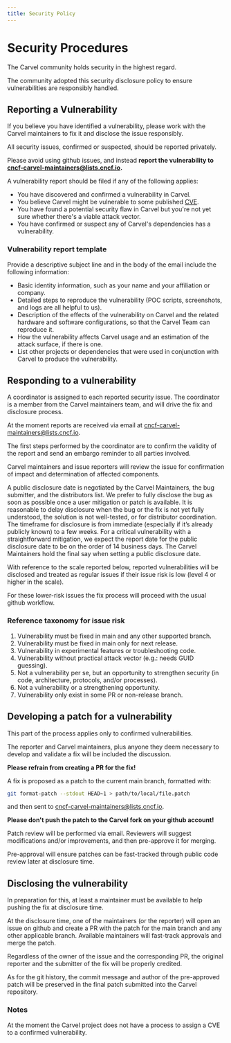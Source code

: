 ```yaml
---
title: Security Policy
---
```


# Security Procedures

The Carvel community holds security in the highest regard.

The community adopted this security disclosure policy to ensure vulnerabilities are responsibly handled.

## Reporting a Vulnerability

If you believe you have identified a vulnerability, please work with the Carvel maintainers to fix it and disclose the issue responsibly.

All security issues, confirmed or suspected, should be reported privately.

Please avoid using github issues, and instead **report the vulnerability to cncf-carvel-maintainers@lists.cncf.io.**

A vulnerability report should be filed if any of the following applies:

* You have discovered and confirmed a vulnerability in Carvel.
* You believe Carvel might be vulnerable to some published [CVE](https://cve.mitre.org/cve/).
* You have found a potential security flaw in Carvel but you're not yet sure whether there's a viable attack vector.
* You have confirmed or suspect any of Carvel's dependencies has a vulnerability.

### Vulnerability report template

Provide a descriptive subject line and in the body of the email include the following information:

*   Basic identity information, such as your name and your affiliation or company.
*   Detailed steps to reproduce the vulnerability  (POC scripts, screenshots, and logs are all helpful to us).
*   Description of the effects of the vulnerability on Carvel and the related hardware and software configurations, so that the Carvel Team can reproduce it.
*   How the vulnerability affects Carvel usage and an estimation of the attack surface, if there is one.
*   List other projects or dependencies that were used in conjunction with Carvel to produce the vulnerability.

## Responding to a vulnerability

A coordinator is assigned to each reported security issue. The coordinator is a member from the Carvel maintainers team, and will drive the fix and disclosure process.

At the moment reports are received via email at cncf-carvel-maintainers@lists.cncf.io.

The first steps performed by the coordinator are to confirm the validity of the report and send an embargo reminder to all parties involved.

Carvel maintainers and issue reporters will review the issue for confirmation of impact and determination of affected components.

A public disclosure date is negotiated by the Carvel Maintainers, the bug submitter, and the distributors list. 
We prefer to fully disclose the bug as soon as possible once a user mitigation or patch is available. 
It is reasonable to delay disclosure when the bug or the fix is not yet fully understood, the solution is not well-tested, or for distributor coordination. 
The timeframe for disclosure is from immediate (especially if it’s already publicly known) to a few weeks. For a critical vulnerability with a straightforward mitigation, we expect the report date for the public disclosure date to be on the order of 14 business days. 
The Carvel Maintainers hold the final say when setting a public disclosure date.

With reference to the scale reported below, reported vulnerabilities will be disclosed and treated as regular issues if their issue risk is low (level 4 or higher in the scale).

For these lower-risk issues the fix process will proceed with the usual github workflow.

### Reference taxonomy for issue risk

1. Vulnerability must be fixed in main and any other supported branch.
2. Vulnerability must be fixed in main only for next release.
3. Vulnerability in experimental features or troubleshooting code.
4. Vulnerability without practical attack vector (e.g.: needs GUID guessing).
5. Not a vulnerability per se, but an opportunity to strengthen security (in code, architecture, protocols, and/or processes).
6. Not a vulnerability or a strengthening opportunity.
7. Vulnerability only exist in some PR or non-release branch.

## Developing a patch for a vulnerability

This part of the process applies only to confirmed vulnerabilities.

The reporter and Carvel maintainers, plus anyone they deem necessary to develop and validate a fix will be included the discussion.

**Please refrain from creating a PR for the fix!**

A fix is proposed as a patch to the current main branch, formatted with:

```bash
git format-patch --stdout HEAD~1 > path/to/local/file.patch
```

and then sent to cncf-carvel-maintainers@lists.cncf.io.

**Please don't push the patch to the Carvel fork on your github account!**

Patch review will be performed via email. Reviewers will suggest modifications and/or improvements, and then pre-approve it for merging.

Pre-approval will ensure patches can be fast-tracked through public code review later at disclosure time.

## Disclosing the vulnerability

In preparation for this, at least a maintainer must be available to help pushing the fix at disclosure time.

At the disclosure time, one of the maintainers (or the reporter) will open an issue on github and create a PR with the patch for the main branch and any other applicable branch. Available maintainers will fast-track approvals and merge the patch.

Regardless of the owner of the issue and the corresponding PR, the original reporter and the submitter of the fix will be properly credited.

As for the git history, the commit message and author of the pre-approved patch will be preserved in the final patch submitted into the Carvel repository.

### Notes

At the moment the Carvel project does not have a process to assign a CVE to a confirmed vulnerability.
